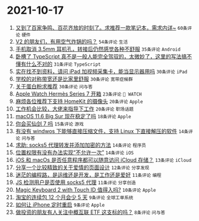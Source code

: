 # 2021-10-17

1. [又到了百家争鸣、百花齐放的时刻了。求推荐一款笔记本，需求内详~](https://www.v2ex.com/t/808313) `60条评论` `硬件`
1. [V2 的朋友们，有用空气炸锅的吗？](https://www.v2ex.com/t/808320) `54条评论` `生活`
1. [手机取消 3.5mm 耳机孔，转接后仍然感觉各种不舒服](https://www.v2ex.com/t/808343) `35条评论` `Android`
1. [卧槽了 TypeScript 真不是一般人能完全驾驭的，太微妙了，这里的写法搞不懂有什么不对的](https://www.v2ex.com/t/808330) `31条评论` `TypeScript`
1. [实在找不到资料，请问 iPad 加视频采集卡，能当显示器用吗](https://www.v2ex.com/t/808321) `30条评论` `iPad`
1. [学校的对称带宽还是比家里舒服](https://www.v2ex.com/t/808324) `30条评论` `宽带症候群`
1. [关于蛋白粉求推荐](https://www.v2ex.com/t/808326) `30条评论` `问与答`
1. [Apple Watch Hermès Series 7 开箱](https://www.v2ex.com/t/808334) `23条评论` ` WATCH`
1. [麻烦各位推荐下支持 HomeKit 的摄像头](https://www.v2ex.com/t/808388) `20条评论` `Apple`
1. [工作机会比较，大佬来指导下工作](https://www.v2ex.com/t/808381) `20条评论` `职场话题`
1. [macOS 11.6 Big Sur 现在稳定了吗](https://www.v2ex.com/t/808364) `18条评论` `Apple`
1. [你会买仙剑 7 吗](https://www.v2ex.com/t/808305) `15条评论` `游戏`
1. [有没有 windwos 下能够直接压缩文件，支持 Linux 下直接解压的软件](https://www.v2ex.com/t/808375) `14条评论` `问与答`
1. [求助: socks5 代理转发并添加加密的方法](https://www.v2ex.com/t/808341) `14条评论` `程序员`
1. [位置权限有没有办法实现“不允许一次”](https://www.v2ex.com/t/808335) `14条评论` `iOS`
1. [iOS 和 macOs 是否任意程序都可以随意访问 iCloud 存储？](https://www.v2ex.com/t/808336) `13条评论` `iCloud`
1. [分享一个比较精致的关于爱情的页面设计](https://www.v2ex.com/t/808303) `12条评论` `分享发现`
1. [迷茫的编程路，是运维还是开发，是工作还是爱好](https://www.v2ex.com/t/808374) `11条评论` `编程`
1. [JS 检测用户是否使用 socks5 代理](https://www.v2ex.com/t/808361) `11条评论` `分享创造`
1. [Magic Keyboard 2 with Touch ID 值得入吗?](https://www.v2ex.com/t/808340) `10条评论` `Apple`
1. [淘宝的连续包 12 个月会少 5 天](https://www.v2ex.com/t/808329) `9条评论` `全球工单系统`
1. [如何让 iPhone 定时重启](https://www.v2ex.com/t/808304) `9条评论` `Apple`
1. [做投资的朋友有人关注中概互联 ETF 这支标的吗？](https://www.v2ex.com/t/808387) `8条评论` `问与答`

